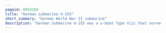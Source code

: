```yaml
---
pageid: 8454164
title: "German submarine U-255"
short_summary: "German World War II submarine"
description: "German Submarine U-255 was a u-boat Type Viic that served during World War Ii in the Kriegsmarine of nazi Germany. The Submarine was laid out on 21 December 1940 at the Brewery Vulkan Yard in Bremen vevesack launched on 8 october 1941 and commissioned under the Command of kapitnleutnant Reinhart Reche on 29 November."
---
```

